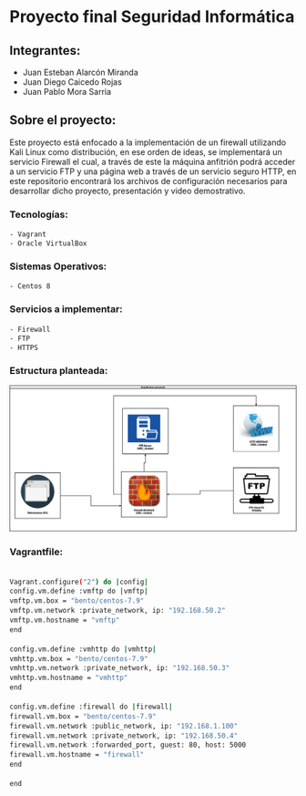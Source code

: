 # Proyecto final **Seguridad Informática**

## Integrantes:

* Juan Esteban Alarcón Miranda
* Juan Diego Caicedo Rojas
* Juan Pablo Mora Sarria

## Sobre el proyecto:

Este proyecto está enfocado a la implementación de un firewall utilizando Kali Linux como distribución, en ese orden de ideas, se implementará 
un servicio Firewall el cual, a través de este la máquina anfitrión podrá acceder a un servicio FTP y una página web a través de un servicio seguro HTTP,
en este repositorio encontrará los archivos de configuración necesarios para desarrollar dicho proyecto, presentación y video demostrativo.

### Tecnologías:
    - Vagrant
    - Oracle VirtualBox
### Sistemas Operativos: 
    - Centos 8
### Servicios a implementar:
    - Firewall
    - FTP
    - HTTPS
### Estructura planteada:

![ArquitecturaProyecto](FinalArquitectura.png)

### Vagrantfile:

```bash

Vagrant.configure("2") do |config|
config.vm.define :vmftp do |vmftp|
vmftp.vm.box = "bento/centos-7.9"
vmftp.vm.network :private_network, ip: "192.168.50.2"
vmftp.vm.hostname = "vmftp"
end

config.vm.define :vmhttp do |vmhttp|
vmhttp.vm.box = "bento/centos-7.9"
vmhttp.vm.network :private_network, ip: "192.168.50.3"
vmhttp.vm.hostname = "vmhttp"
end

config.vm.define :firewall do |firewall|
firewall.vm.box = "bento/centos-7.9"
firewall.vm.network :public_network, ip: "192.168.1.100"
firewall.vm.network :private_network, ip: "192.168.50.4"
firewall.vm.network :forwarded_port, guest: 80, host: 5000
firewall.vm.hostname = "firewall"
end

end
```